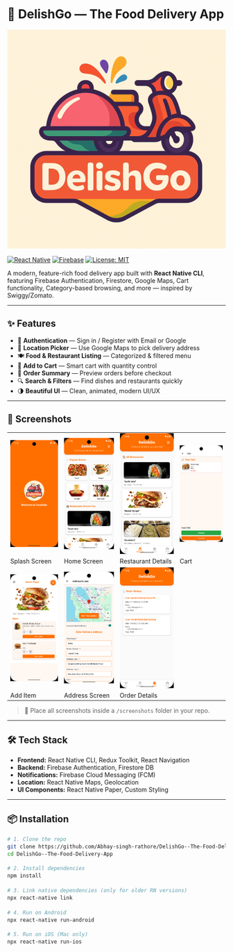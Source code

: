 # 🍔 DelishGo — The Food Delivery App

<img src="./screenshots/banner.png" alt="DelishGo" width="600"/>


[![React Native](https://img.shields.io/badge/Built%20With-React%20Native-blue.svg)](https://reactnative.dev/)
[![Firebase](https://img.shields.io/badge/Backend-Firebase-FFCA28.svg)](https://firebase.google.com/)
[![License: MIT](https://img.shields.io/badge/license-MIT-blue.svg)](LICENSE)

A modern, feature-rich food delivery app built with **React Native CLI**, featuring Firebase Authentication, Firestore, Google Maps, Cart functionality, Category-based browsing, and more — inspired by Swiggy/Zomato.

---

## ✨ Features

- 🔐 **Authentication** — Sign in / Register with Email or Google
- 📍 **Location Picker** — Use Google Maps to pick delivery address
- 🍽️ **Food & Restaurant Listing** — Categorized & filtered menu
- 🛒 **Add to Cart** — Smart cart with quantity control
- 🧾 **Order Summary** — Preview orders before checkout
- 🔍 **Search & Filters** — Find dishes and restaurants quickly
- 🌗 **Beautiful UI** — Clean, animated, modern UI/UX

---

## 📸 Screenshots

<table>
  <tr>
    <td><img src="./screenshots/Screenshot_1.png" width="200" /></td>
    <td><img src="./screenshots/Screenshot_2.png" width="200" /></td>
    <td><img src="./screenshots/Screenshot_5.png" width="200" /></td>
    <td><img src="./screenshots/Screenshot_8.png" width="200" /></td>
  </tr>
  <tr>
    <td>Splash Screen</td>
    <td>Home Screen</td>
    <td>Restaurant Details</td>
    <td>Cart</td>
  </tr>
  <tr>
    <td><img src="./screenshots/Screenshot_4.png" width="200" /></td>
    <td><img src="./screenshots/Screenshot_9.png" width="200" /></td>
    <td><img src="./screenshots/Screenshot_6.png" width="200" /></td>
    <td></td>
  </tr>
  <tr>
    <td>Add Item</td>
    <td>Address Screen</td>
    <td>Order Details</td>
    <td></td>
  </tr>
</table>

> 📂 Place all screenshots inside a `/screenshots` folder in your repo.

---

## 🛠️ Tech Stack

- **Frontend:** React Native CLI, Redux Toolkit, React Navigation
- **Backend:** Firebase Authentication, Firestore DB
- **Notifications:** Firebase Cloud Messaging (FCM)
- **Location:** React Native Maps, Geolocation
- **UI Components:** React Native Paper, Custom Styling

---

## 📦 Installation

```bash
# 1. Clone the repo
git clone https://github.com/Abhay-singh-rathore/DelishGo--The-Food-Delivery-App.git
cd DelishGo--The-Food-Delivery-App

# 2. Install dependencies
npm install

# 3. Link native dependencies (only for older RN versions)
npx react-native link

# 4. Run on Android
npx react-native run-android

# 5. Run on iOS (Mac only)
npx react-native run-ios

